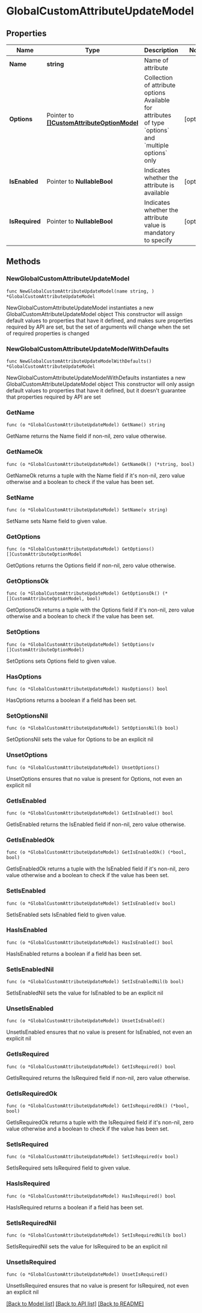 # GlobalCustomAttributeUpdateModel

## Properties

Name | Type | Description | Notes
------------ | ------------- | ------------- | -------------
**Name** | **string** | Name of attribute | 
**Options** | Pointer to [**[]CustomAttributeOptionModel**](CustomAttributeOptionModel.md) | Collection of attribute options   Available for attributes of type &#x60;options&#x60; and &#x60;multiple options&#x60; only | [optional] 
**IsEnabled** | Pointer to **NullableBool** | Indicates whether the attribute is available | [optional] 
**IsRequired** | Pointer to **NullableBool** | Indicates whether the attribute value is mandatory to specify | [optional] 

## Methods

### NewGlobalCustomAttributeUpdateModel

`func NewGlobalCustomAttributeUpdateModel(name string, ) *GlobalCustomAttributeUpdateModel`

NewGlobalCustomAttributeUpdateModel instantiates a new GlobalCustomAttributeUpdateModel object
This constructor will assign default values to properties that have it defined,
and makes sure properties required by API are set, but the set of arguments
will change when the set of required properties is changed

### NewGlobalCustomAttributeUpdateModelWithDefaults

`func NewGlobalCustomAttributeUpdateModelWithDefaults() *GlobalCustomAttributeUpdateModel`

NewGlobalCustomAttributeUpdateModelWithDefaults instantiates a new GlobalCustomAttributeUpdateModel object
This constructor will only assign default values to properties that have it defined,
but it doesn't guarantee that properties required by API are set

### GetName

`func (o *GlobalCustomAttributeUpdateModel) GetName() string`

GetName returns the Name field if non-nil, zero value otherwise.

### GetNameOk

`func (o *GlobalCustomAttributeUpdateModel) GetNameOk() (*string, bool)`

GetNameOk returns a tuple with the Name field if it's non-nil, zero value otherwise
and a boolean to check if the value has been set.

### SetName

`func (o *GlobalCustomAttributeUpdateModel) SetName(v string)`

SetName sets Name field to given value.


### GetOptions

`func (o *GlobalCustomAttributeUpdateModel) GetOptions() []CustomAttributeOptionModel`

GetOptions returns the Options field if non-nil, zero value otherwise.

### GetOptionsOk

`func (o *GlobalCustomAttributeUpdateModel) GetOptionsOk() (*[]CustomAttributeOptionModel, bool)`

GetOptionsOk returns a tuple with the Options field if it's non-nil, zero value otherwise
and a boolean to check if the value has been set.

### SetOptions

`func (o *GlobalCustomAttributeUpdateModel) SetOptions(v []CustomAttributeOptionModel)`

SetOptions sets Options field to given value.

### HasOptions

`func (o *GlobalCustomAttributeUpdateModel) HasOptions() bool`

HasOptions returns a boolean if a field has been set.

### SetOptionsNil

`func (o *GlobalCustomAttributeUpdateModel) SetOptionsNil(b bool)`

 SetOptionsNil sets the value for Options to be an explicit nil

### UnsetOptions
`func (o *GlobalCustomAttributeUpdateModel) UnsetOptions()`

UnsetOptions ensures that no value is present for Options, not even an explicit nil
### GetIsEnabled

`func (o *GlobalCustomAttributeUpdateModel) GetIsEnabled() bool`

GetIsEnabled returns the IsEnabled field if non-nil, zero value otherwise.

### GetIsEnabledOk

`func (o *GlobalCustomAttributeUpdateModel) GetIsEnabledOk() (*bool, bool)`

GetIsEnabledOk returns a tuple with the IsEnabled field if it's non-nil, zero value otherwise
and a boolean to check if the value has been set.

### SetIsEnabled

`func (o *GlobalCustomAttributeUpdateModel) SetIsEnabled(v bool)`

SetIsEnabled sets IsEnabled field to given value.

### HasIsEnabled

`func (o *GlobalCustomAttributeUpdateModel) HasIsEnabled() bool`

HasIsEnabled returns a boolean if a field has been set.

### SetIsEnabledNil

`func (o *GlobalCustomAttributeUpdateModel) SetIsEnabledNil(b bool)`

 SetIsEnabledNil sets the value for IsEnabled to be an explicit nil

### UnsetIsEnabled
`func (o *GlobalCustomAttributeUpdateModel) UnsetIsEnabled()`

UnsetIsEnabled ensures that no value is present for IsEnabled, not even an explicit nil
### GetIsRequired

`func (o *GlobalCustomAttributeUpdateModel) GetIsRequired() bool`

GetIsRequired returns the IsRequired field if non-nil, zero value otherwise.

### GetIsRequiredOk

`func (o *GlobalCustomAttributeUpdateModel) GetIsRequiredOk() (*bool, bool)`

GetIsRequiredOk returns a tuple with the IsRequired field if it's non-nil, zero value otherwise
and a boolean to check if the value has been set.

### SetIsRequired

`func (o *GlobalCustomAttributeUpdateModel) SetIsRequired(v bool)`

SetIsRequired sets IsRequired field to given value.

### HasIsRequired

`func (o *GlobalCustomAttributeUpdateModel) HasIsRequired() bool`

HasIsRequired returns a boolean if a field has been set.

### SetIsRequiredNil

`func (o *GlobalCustomAttributeUpdateModel) SetIsRequiredNil(b bool)`

 SetIsRequiredNil sets the value for IsRequired to be an explicit nil

### UnsetIsRequired
`func (o *GlobalCustomAttributeUpdateModel) UnsetIsRequired()`

UnsetIsRequired ensures that no value is present for IsRequired, not even an explicit nil

[[Back to Model list]](../README.md#documentation-for-models) [[Back to API list]](../README.md#documentation-for-api-endpoints) [[Back to README]](../README.md)


